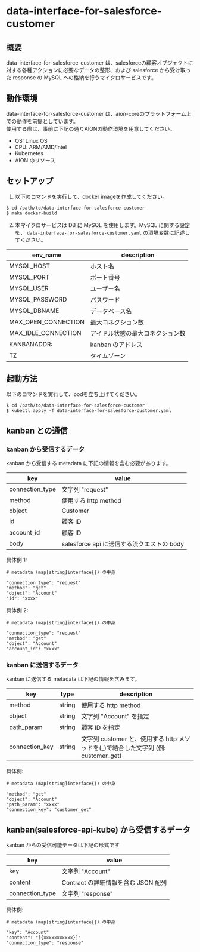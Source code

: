 # data-interface-for-salesforce-customer

## 概要
data-interface-for-salesforce-customer は、salesforceの顧客オブジェクトに対する各種アクションに必要なデータの整形、および salesforce から受け取った response の MySQL への格納を行うマイクロサービスです。

## 動作環境
data-interface-for-salesforce-customer は、aion-coreのプラットフォーム上での動作を前提としています。  
使用する際は、事前に下記の通りAIONの動作環境を用意してください。   

* OS: Linux OS     
* CPU: ARM/AMD/Intel     
* Kubernetes     
* AION のリソース     

## セットアップ
1. 以下のコマンドを実行して、docker imageを作成してください。
```
$ cd /path/to/data-interface-for-salesforce-customer
$ make docker-build
```

2. 本マイクロサービスは DB に MySQL を使用します。MySQL に関する設定を、 `data-interface-for-salesforce-customer.yaml` の環境変数に記述してください。

| env_name | description |
| --- | --- |
| MYSQL_HOST | ホスト名 |
| MYSQL_PORT | ポート番号 |
| MYSQL_USER | ユーザー名 |
| MYSQL_PASSWORD | パスワード |
| MYSQL_DBNAME | データベース名 |
| MAX_OPEN_CONNECTION | 最大コネクション数 |
| MAX_IDLE_CONNECTION | アイドル状態の最大コネクション数 |
| KANBANADDR: | kanban のアドレス |
| TZ | タイムゾーン |

## 起動方法
以下のコマンドを実行して、podを立ち上げてください。
```
$ cd /path/to/data-interface-for-salesforce-customer
$ kubectl apply -f data-interface-for-salesforce-customer.yaml
```

## kanban との通信
### kanban から受信するデータ
kanban から受信する metadata に下記の情報を含む必要があります。

| key | value |
| --- | --- |
| connection_type | 文字列 "request" |
| method | 使用する http method |
| object | Customer |
| id | 顧客 ID |
| account_id | 顧客 ID |
| body | salesforce api に送信する流クエストの body |

具体例 1: 
```example
# metadata (map[string]interface{}) の中身

"connection_type": "request"
"method": "get"
"object": "Account"
"id": "xxxx"
```

具体例 2: 
```example
# metadata (map[string]interface{}) の中身

"connection_type": "request"
"method": "get"
"object": "Account"
"account_id": "xxxx"
```

### kanban に送信するデータ
kanban に送信する metadata は下記の情報を含みます。

| key | type | description |
| --- | --- | --- |
| method | string | 使用する http method |
| object | string | 文字列 "Account" を指定 |
| path_param | string | 顧客 ID を指定 |
| connection_key | string | 文字列 customer と、使用する http メソッドを(_)で結合した文字列 (例: customer_get)|


具体例: 
```example
# metadata (map[string]interface{}) の中身

"method": "get"
"object": "Account"
"path_param": "xxxx"
"connection_key": "customer_get"
```

## kanban(salesforce-api-kube) から受信するデータ
kanban からの受信可能データは下記の形式です

| key | value |
| --- | --- |
| key | 文字列 "Account" |
| content | Contract の詳細情報を含む JSON 配列 |
| connection_type | 文字列 "response" |

具体例:
```example
# metadata (map[string]interface{}) の中身

"key": "Account"
"content": "[{xxxxxxxxxxx}]"
"connection_type": "response"
```